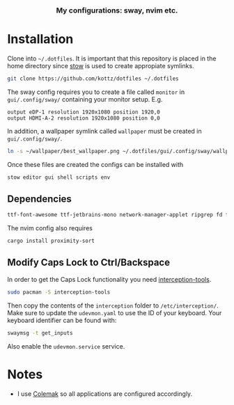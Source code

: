 <p align=center>
    <h3 align=center>My configurations: sway, nvim etc.</h3>
</p>

# Installation
Clone into `~/.dotfiles`. It is important that this repository is placed in 
the home directory since [stow](https://www.gnu.org/software/stow/) is used to
create appropiate symlinks.

```bash
git clone https://github.com/kottz/dotfiles ~/.dotfiles
```

The sway config requires you to create a file called `monitor` in `gui/.config/sway/` containing your monitor setup. E.g.
```
output eDP-1 resolution 1920x1080 position 1920,0
output HDMI-A-2 resolution 1920x1080 position 0,0
```
In addition, a wallpaper symlink called `wallpaper` must be created in `gui/.config/sway/`.

```bash
ln -s ~/wallpaper/best_wallpaper.png ~/.dotfiles/gui/.config/sway/wallpaper
```

Once these files are created the configs can be installed with
```bash
stow editor gui shell scripts env
```
## Dependencies
```bash
ttf-font-awesome ttf-jetbrains-mono network-manager-applet ripgrep fd foot aerc waybar sway neovim tofi tmux wlogout yazi
```

The nvim config also requires
```bash
cargo install proximity-sort
```

## Modify Caps Lock to Ctrl/Backspace
In order to get the Caps Lock functionality you need [interception-tools](https://gitlab.com/interception/linux/tools).
```bash
sudo pacman -S interception-tools
```
Then copy the contents of the `interception` folder to `/etc/interception/`. Make sure to update the `udevmon.yaml` to use the ID of your keyboard. Your keyboard identifier can be found with:
```bash
swaymsg -t get_inputs
```
Also enable the `udevmon.service` service.

# Notes
- I use [Colemak](https://colemak.com/) so all applications are configured accordingly.
